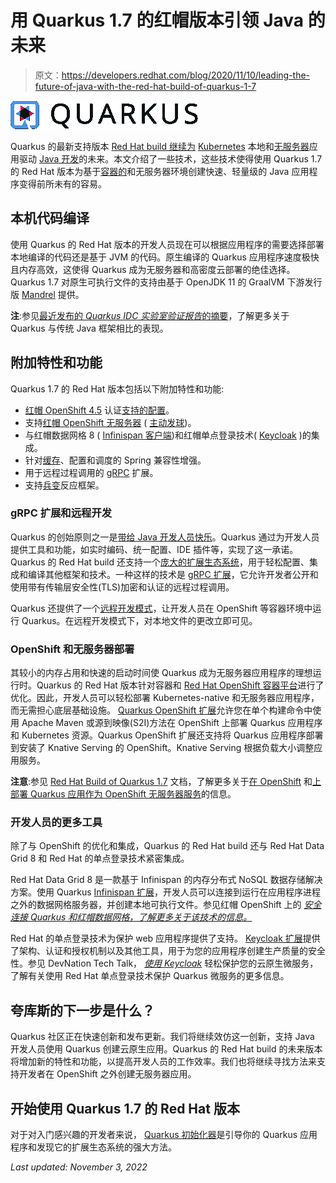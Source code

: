 # 用 Quarkus 1.7 的红帽版本引领 Java 的未来

> 原文：<https://developers.redhat.com/blog/2020/11/10/leading-the-future-of-java-with-the-red-hat-build-of-quarkus-1-7>

![](img/cabb6bdef3aceef7d08d66c8c142b8fd.png)

Quarkus 的最新支持版本 [Red Hat build 继续为](https://developers.redhat.com/products/quarkus/getting-started) [Kubernetes](https://developers.redhat.com/topics/kubernetes) 本地和[无服务器](https://www.redhat.com/en/topics/cloud-native-apps/what-is-serverless)应用驱动 [Java 开发](https://developers.redhat.com/topics/enterprise-java)的未来。本文介绍了一些技术，这些技术使得使用 Quarkus 1.7 的 Red Hat 版本为基于[容器的](https://developers.redhat.com/topics/containers)和无服务器环境创建快速、轻量级的 Java 应用程序变得前所未有的容易。

## 本机代码编译

使用 Quarkus 的 Red Hat 版本的开发人员现在可以根据应用程序的需要选择部署本地编译的代码还是基于 JVM 的代码。原生编译的 Quarkus 应用程序速度极快且内存高效，这使得 Quarkus 成为无服务器和高密度云部署的绝佳选择。Quarkus 1.7 对原生可执行文件的支持由基于 OpenJDK 11 的 GraalVM 下游发行版 [Mandrel](https://developers.redhat.com/blog/2020/06/05/mandrel-a-community-distribution-of-graalvm-for-the-red-hat-build-of-quarkus/) 提供。

**注**:参见[最近发布的 *Quarkus IDC 实验室验证报告*的摘要](https://www.redhat.com/en/blog/key-findings-idc-red-hat-quarkus-lab-validation)，了解更多关于 Quarkus 与传统 Java 框架相比的表现。

## 附加特性和功能

Quarkus 1.7 的 Red Hat 版本包括以下附加特性和功能:

*   [红帽 OpenShift 4.5](https://developers.redhat.com/blog/2020/07/16/improved-navigation-in-the-openshift-4-5-developer-perspective#) 认证[支持的配置](https://access.redhat.com/articles/4966181)。
*   支持[红帽 OpenShift 无服务器](https://developers.redhat.com/topics/serverless-architecture) ( [主动发球](https://github.com/knative/serving))。
*   与红帽数据网格 8 ( [Infinispan 客户端](https://quarkus.io/guides/infinispan-client))和红帽单点登录技术( [Keycloak](https://quarkus.io/guides/security-keycloak-authorization) )的集成。
*   针对[缓存](https://quarkus.io/guides/spring-cache)、配置和调度的 Spring 兼容性增强。
*   用于远程过程调用的 [gRPC](https://quarkus.io/guides/grpc-getting-started) 扩展。
*   支持[兵变](https://quarkus.io/guides/getting-started-reactive#mutiny)反应框架。

### gRPC 扩展和远程开发

Quarkus 的创始原则之一是[带给 Java 开发人员快乐](https://quarkus.io/vision/developer-joy)。Quarkus 通过为开发人员提供工具和功能，如实时编码、统一配置、IDE 插件等，实现了这一承诺。Quarkus 的 Red Hat build 还支持一个[庞大的扩展生态系统](https://code.quarkus.io/)，用于轻松配置、集成和编译其他框架和技术。一种这样的技术是 [gRPC 扩展](https://quarkus.io/blog/quarkus-grpc/)，它允许开发者公开和使用带有传输层安全性(TLS)加密和认证的远程过程调用。

Quarkus 还提供了一个[远程开发模式](https://quarkus.io/guides/maven-tooling#remote-development-mode)，让开发人员在 OpenShift 等容器环境中运行 Quarkus。在远程开发模式下，对本地文件的更改立即可见。

### OpenShift 和无服务器部署

其较小的内存占用和快速的启动时间使 Quarkus 成为无服务器应用程序的理想运行时。Quarkus 的 Red Hat 版本针对容器和 [Red Hat OpenShift 容器平台](https://developers.redhat.com/products/openshift/overview)进行了优化。因此，开发人员可以轻松部署 Kubernetes-native 和无服务器应用程序，而无需担心底层基础设施。 [Quarkus OpenShift 扩展](https://quarkus.io/guides/deploying-to-openshift)允许您在单个构建命令中使用 Apache Maven 或源到映像(S2I)方法在 OpenShift 上部署 Quarkus 应用程序和 Kubernetes 资源。Quarkus OpenShift 扩展还支持将 Quarkus 应用程序部署到安装了 Knative Serving 的 OpenShift。Knative Serving 根据负载大小调整应用服务。

**注意**:参见 [Red Hat Build of Quarkus 1.7](https://access.redhat.com/documentation/en-us/red_hat_build_of_quarkus/1.7/) 文档，了解更多关于[在 OpenShift](https://access.redhat.com/documentation/en-us/red_hat_build_of_quarkus/1.7/html-single/deploying_your_quarkus_applications_on_red_hat_openshift_container_platform/index) 和[上部署 Quarkus 应用作为 OpenShift 无服务器服务](https://cloud.redhat.com/learn/topics/serverless)的信息。

### 开发人员的更多工具

除了与 OpenShift 的优化和集成，Quarkus 的 Red Hat build 还与 Red Hat Data Grid 8 和 Red Hat 的单点登录技术紧密集成。

Red Hat Data Grid 8 是一款基于 Infinispan 的内存分布式 NoSQL 数据存储解决方案。使用 Quarkus [Infinispan 扩展](https://quarkus.io/guides/infinispan-client)，开发人员可以连接到运行在应用程序进程之外的数据网格服务器，并创建本地可执行文件。参见红帽 OpenShift 上的 *[安全连接 Quarkus 和红帽数据网格，了解更多关于该技术的信息。](https://developers.redhat.com/blog/2020/10/15/securely-connect-quarkus-and-red-hat-data-grid-on-red-hat-openshift/)*

Red Hat 的单点登录技术为保护 web 应用程序提供了支持。 [Keycloak 扩展](https://quarkus.io/guides/security)提供了架构、认证和授权机制以及其他工具，用于为您的应用程序创建生产质量的安全性。参见 DevNation Tech Talk， *[使用 Keycloak](https://developers.redhat.com/videos/youtube/JvPBWPDQ940)* 轻松保护您的云原生微服务，了解有关使用 Red Hat 单点登录技术保护 Quarkus 微服务的更多信息。

## 夸库斯的下一步是什么？

Quarkus 社区正在快速创新和发布更新。我们将继续效仿这一创新，支持 Java 开发人员使用 Quarkus 创建云原生应用。Quarkus 的 Red Hat build 的未来版本将增加新的特性和功能，以提高开发人员的工作效率。我们也将继续寻找方法来支持开发者在 OpenShift 之外创建无服务器应用。

## 开始使用 Quarkus 1.7 的 Red Hat 版本

对于对入门感兴趣的开发者来说， [Quarkus 初始化器](http://code.quarkus.redhat.com/)是引导你的 Quarkus 应用程序和发现它的扩展生态系统的强大方法。

*Last updated: November 3, 2022*